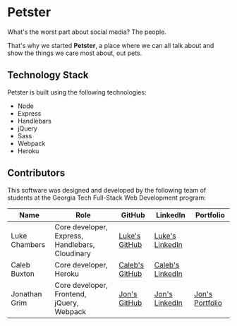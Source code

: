 # Petster
What's the worst part about social media? The people.

That's why we started **Petster**, a place where we can all talk about and show the things we care most about, out pets.

## Technology Stack
Petster is built using the following technologies:

- Node
- Express
- Handlebars
- jQuery
- Sass
- Webpack
- Heroku

## Contributors
This software was designed and developed by the following team of students at the Georgia Tech Full-Stack Web Development program:


|Name|Role|GitHub|LinkedIn|Portfolio|
|----|----|------|--------|---------|
|Luke Chambers|Core developer, Express, Handlebars, Cloudinary|[Luke's GitHub](https://github.com/lchambers6)|[Luke's LinkedIn](#)
|Caleb Buxton|Core developer, Heroku|[Caleb's GitHub](#)|[Caleb's LinkedIn](https://www.linkedin.com/in/calebbuxton/)
|Jonathan Grim|Core developer, Frontend, jQuery, Webpack|[Jon's GitHub](https://github.com/jongrim)|[Jon's LinkedIn](https://www.linkedin.com/in/jonathangrim/)|[Jon's Portfolio](https://jongrim.github.io/portfolio)
